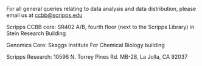 For all general queries relating to data analysis and data distribution,
please email us at ccbb@scripps.edu

Scripps CCBB core: SR402 A/B, fourth floor (next to the Scripps Library)
in Stein Research Building

Genomics Core: Skaggs Institute For Chemical Biology building

Scripps Research: 10596 N. Torrey Pines Rd. MB-28, La Jolla, CA 92037
